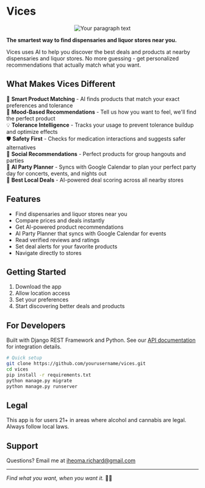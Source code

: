 # Vices

<!-- Logo placeholder - Add your logo here -->
<div align="center">

![Your paragraph text](https://github.com/user-attachments/assets/2b2ae752-82d5-477c-a32b-ebb8cfde8641)

  
  <!-- Replace this comment with your logo image -->
  <!-- <img src="path/to/your/logo.png" alt="Vices Logo" width="200" height="200"> -->
</div>

**The smartest way to find dispensaries and liquor stores near you.**

Vices uses AI to help you discover the best deals and products at nearby dispensaries and liquor stores. No more guessing - get personalized recommendations that actually match what you want.

## What Makes Vices Different

🧬 **Smart Product Matching** - AI finds products that match your exact preferences and tolerance  
🎯 **Mood-Based Recommendations** - Tell us how you want to feel, we'll find the perfect product  
💡 **Tolerance Intelligence** - Tracks your usage to prevent tolerance buildup and optimize effects  
🛡️ **Safety First** - Checks for medication interactions and suggests safer alternatives  
👥 **Social Recommendations** - Perfect products for group hangouts and parties  
📅 **AI Party Planner** - Syncs with Google Calendar to plan your perfect party day for concerts, events, and nights out  
📍 **Best Local Deals** - AI-powered deal scoring across all nearby stores

## Features

- Find dispensaries and liquor stores near you
- Compare prices and deals instantly
- Get AI-powered product recommendations
- AI Party Planner that syncs with Google Calendar for events
- Read verified reviews and ratings
- Set deal alerts for your favorite products
- Navigate directly to stores

## Getting Started

1. Download the app
2. Allow location access
3. Set your preferences
4. Start discovering better deals and products

## For Developers

Built with Django REST Framework and Python. See our [API documentation](docs/api.md) for integration details.

```bash
# Quick setup
git clone https://github.com/yourusername/vices.git
cd vices
pip install -r requirements.txt
python manage.py migrate
python manage.py runserver
```

## Legal

This app is for users 21+ in areas where alcohol and cannabis are legal. Always follow local laws.

## Support

Questions? Email me at iheoma.richard@gmail.com

---

*Find what you want, when you want it.* 🍷🌿
